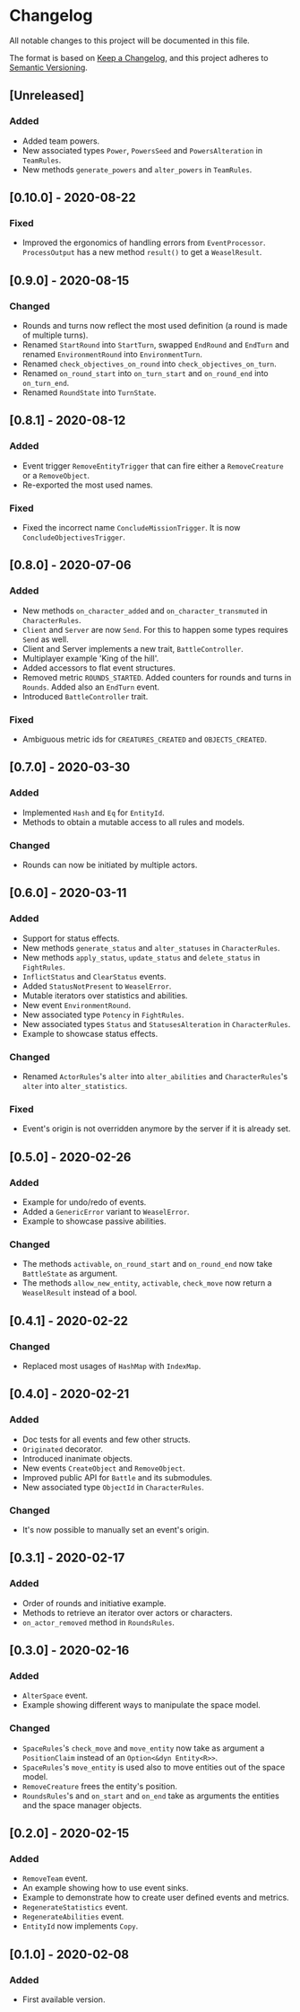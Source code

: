 # Changelog
All notable changes to this project will be documented in this file.

The format is based on [Keep a Changelog](https://keepachangelog.com/en/1.0.0/),
and this project adheres to [Semantic Versioning](https://semver.org/spec/v2.0.0.html).

## [Unreleased]
### Added
- Added team powers.
- New associated types `Power`, `PowersSeed` and `PowersAlteration` in `TeamRules`.
- New methods `generate_powers` and `alter_powers` in `TeamRules`.

## [0.10.0] - 2020-08-22
### Fixed
- Improved the ergonomics of handling errors from `EventProcessor`. `ProcessOutput` has a new method `result()` to get a `WeaselResult`.

## [0.9.0] - 2020-08-15
### Changed
- Rounds and turns now reflect the most used definition (a round is made of multiple turns).
- Renamed `StartRound` into `StartTurn`, swapped `EndRound` and `EndTurn` and renamed `EnvironmentRound` into `EnvironmentTurn`.
- Renamed `check_objectives_on_round` into `check_objectives_on_turn`.
- Renamed `on_round_start` into `on_turn_start` and `on_round_end` into `on_turn_end`.
- Renamed `RoundState` into `TurnState`.

## [0.8.1] - 2020-08-12
### Added
- Event trigger `RemoveEntityTrigger` that can fire either a `RemoveCreature` or a `RemoveObject`.
- Re-exported the most used names.

### Fixed
- Fixed the incorrect name `ConcludeMissionTrigger`. It is now `ConcludeObjectivesTrigger`.

## [0.8.0] - 2020-07-06
### Added
- New methods `on_character_added` and `on_character_transmuted` in `CharacterRules`.
- `Client` and `Server` are now `Send`. For this to happen some types requires `Send` as well.
- Client and Server implements a new trait, `BattleController`.
- Multiplayer example 'King of the hill'.
- Added accessors to flat event structures.
- Removed metric `ROUNDS_STARTED`. Added counters for rounds and turns in `Rounds`. Added also an `EndTurn` event.
- Introduced `BattleController` trait.

### Fixed
- Ambiguous metric ids for `CREATURES_CREATED` and `OBJECTS_CREATED`.

## [0.7.0] - 2020-03-30
### Added
- Implemented `Hash` and `Eq` for `EntityId`.
- Methods to obtain a mutable access to all rules and models.

### Changed
- Rounds can now be initiated by multiple actors.

## [0.6.0] - 2020-03-11
### Added
- Support for status effects.
- New methods `generate_status` and `alter_statuses` in `CharacterRules`.
- New methods `apply_status`, `update_status` and `delete_status` in `FightRules`.
- `InflictStatus` and `ClearStatus` events.
- Added `StatusNotPresent` to `WeaselError`.
- Mutable iterators over statistics and abilities.
- New event `EnvironmentRound`.
- New associated type `Potency` in `FightRules`. 
- New associated types `Status` and `StatusesAlteration` in `CharacterRules`.
- Example to showcase status effects.

### Changed
- Renamed `ActorRules`'s `alter` into `alter_abilities` and `CharacterRules`'s `alter` into `alter_statistics`.

### Fixed
- Event's origin is not overridden anymore by the server if it is already set.

## [0.5.0] - 2020-02-26
### Added
- Example for undo/redo of events.
- Added a `GenericError` variant to `WeaselError`.
- Example to showcase passive abilities.

### Changed
- The methods `activable`, `on_round_start` and `on_round_end` now take `BattleState` as argument.
- The methods `allow_new_entity`, `activable`, `check_move` now return a `WeaselResult` instead of a bool.

## [0.4.1] - 2020-02-22
### Changed
- Replaced most usages of `HashMap` with `IndexMap`.

## [0.4.0] - 2020-02-21
### Added
- Doc tests for all events and few other structs.
- `Originated` decorator.
- Introduced inanimate objects.
- New events `CreateObject` and `RemoveObject`.
- Improved public API for `Battle` and its submodules.
- New associated type `ObjectId` in `CharacterRules`.

### Changed
- It's now possible to manually set an event's origin.

## [0.3.1] - 2020-02-17
### Added
- Order of rounds and initiative example.
- Methods to retrieve an iterator over actors or characters.
- `on_actor_removed` method in `RoundsRules`.

## [0.3.0] - 2020-02-16
### Added
- `AlterSpace` event.
- Example showing different ways to manipulate the space model.

### Changed
- `SpaceRules`'s `check_move` and `move_entity` now take as argument a `PositionClaim` instead of an `Option<&dyn Entity<R>>`.
- `SpaceRules`'s `move_entity` is used also to move entities out of the space model.
- `RemoveCreature` frees the entity's position.
- `RoundsRules`'s and `on_start` and `on_end` take as arguments the entities and the space manager objects.

## [0.2.0] - 2020-02-15
### Added
- `RemoveTeam` event.
- An example showing how to use event sinks.
- Example to demonstrate how to create user defined events and metrics.
- `RegenerateStatistics` event.
- `RegenerateAbilities` event.
- `EntityId` now implements `Copy`.

## [0.1.0] - 2020-02-08
### Added
- First available version.
